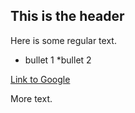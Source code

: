 ## This is the header

Here is some regular text.

* bullet 1
*bullet 2

[Link to Google](http://www.google.com)

More text.
